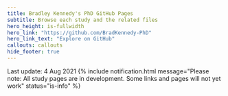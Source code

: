 ```yaml
---
title: Bradley Kennedy's PhD GitHub Pages
subtitle: Browse each study and the related files
hero_height: is-fullwidth
hero_link: "https://github.com/BradKennedy-PhD"
hero_link_text: "Explore on GitHub"
callouts: callouts
hide_footer: true
---
```

Last update: 4 Aug 2021
{% include notification.html
message="Please note: All study pages are in development. Some links and pages will not yet work"
status="is-info" %}

<script src="//cdn.jsdelivr.net/npm/sweetalert2@11"></script>
<script src="{{ site.baseurl }}/assets/js/popup.js" type="text/javascript"></script>
